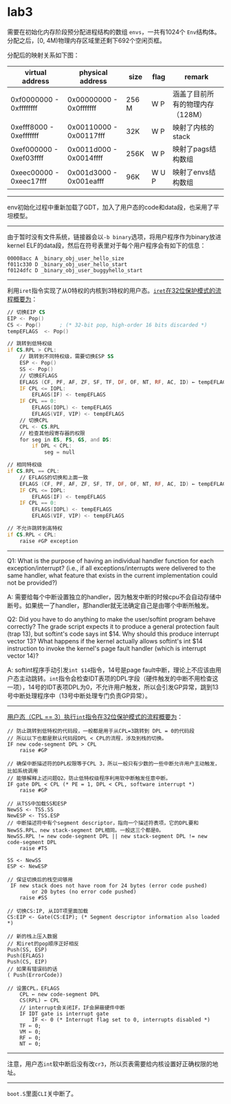 # lab3

需要在初始化内存阶段预分配进程结构的数组 `envs`，一共有1024个 `Env`结构体。分配之后，[0, 4M)物理内存区域里还剩下692个空闲页框。

分配后的映射关系如下图：

| virtual address         | physical address        | size  | flag  | remark                           |
| ----------------------- | ----------------------- | ----- | ----- | -------------------------------- |
| 0xf0000000 - 0xffffffff | 0x00000000 - 0x0fffffff | 256 M | W P   | 涵盖了目前所有的物理内存（128M） |
| 0xefff8000 - 0xefffffff | 0x00110000 - 0x00117fff | 32K   | W P   | 映射了内核的stack                |
| 0xef000000 - 0xef03ffff | 0x0011d000 - 0x0014ffff | 256K  | W P   | 映射了pags结构数组               |
| 0xeec00000 - 0xeec17fff | 0x001d3000 - 0x001eafff | 96K   | W U P | 映射了envs结构数组               |

---

env初始化过程中重新加载了GDT，加入了用户态的code和data段，也采用了平坦模型。

---

由于暂时没有文件系统，链接器会以`-b binary`选项，将用户程序作为binary放进kernel ELF的data段，然后在符号表里对于每个用户程序会有如下的信息：

```
00008acc A _binary_obj_user_hello_size
f011c330 D _binary_obj_user_hello_start
f0124dfc D _binary_obj_user_buggyhello_start
```

---

利用`iret`指令实现了从0特权的内核到3特权的用户态。[`iret`在32位保护模式的流程概要为](https://www.felixcloutier.com/x86/iret:iretd)：

```asm
// 切换EIP CS
EIP <- Pop()
CS <- Pop()      ; (* 32-bit pop, high-order 16 bits discarded *)
tempEFLAGS  <- Pop()

// 跳转到低特权级
if CS.RPL > CPL:
    // 跳转到不同特权级，需要切换ESP SS
    ESP <- Pop()
    SS <- Pop()
    // 切换EFLAGS
    EFLAGS (CF, PF, AF, ZF, SF, TF, DF, OF, NT, RF, AC, ID) ← tempEFLAGS;
    IF CPL <= IOPL:
        EFLAGS(IF) <- tempEFLAGS
    IF CPL == 0:
        EFLAGS(IOPL) <- tempEFLAGS
        EFLAGS(VIF, VIP) <- tempEFLAGS
    // 切换CPL
    CPL <- CS.RPL
    // 检查其他段寄存器的权限
    for seg in ES, FS, GS, and DS:
        if DPL < CPL:
            seg = null

// 相同特权级
if CS.RPL == CPL:
    // EFLAGS的切换和上面一致
    EFLAGS (CF, PF, AF, ZF, SF, TF, DF, OF, NT, RF, AC, ID) ← tempEFLAGS
    IF CPL <= IOPL:
        EFLAGS(IF) <- tempEFLAGS
    IF CPL == 0:
        EFLAGS(IOPL) <- tempEFLAGS
        EFLAGS(VIF, VIP) <- tempEFLAGS

// 不允许跳转到高特权
if CS.RPL < CPL:
    raise #GP exception
```

---

Q1: What is the purpose of having an individual handler function for each exception/interrupt? (i.e., if all exceptions/interrupts were delivered to the same handler, what feature that exists in the current implementation could not be provided?)

A: 需要给每个中断设置独立的handler，因为触发中断的时候cpu不会自动存储中断号。如果统一了handler，那handler就无法确定自己是由哪个中断所触发。

Q2: Did you have to do anything to make the user/softint program behave correctly? The grade script expects it to produce a general protection fault (trap 13), but softint's code says int $14. Why should this produce interrupt vector 13? What happens if the kernel actually allows softint's int $14 instruction to invoke the kernel's page fault handler (which is interrupt vector 14)?

A: softint程序手动引发`int $14`指令，14号是page fault中断，理论上不应该由用户态主动跳转。`int`指令会检查IDT表项的DPL字段（硬件触发的中断不用检查这一项），14号的IDT表项DPL为0，不允许用户触发，所以会引发GP异常，跳到13号中断处理程序中（13号中断处理专门负责GP异常）。

---

[用户态（CPL == 3）执行`int`指令在32位保护模式的流程概要为](https://www.felixcloutier.com/x86/intn:into:int3:int1)：

```
// 防止跳转到低特权的代码段，一般都是用于从CPL=3跳转到 DPL = 0的代码段
// 所以以下也都是默认代码段DPL < CPL的流程，涉及到栈的切换。
IF new code-segment DPL > CPL
    raise #GP

// 确保中断描述符的DPL权限等于CPL 3，所以一般只有少数的一些中断允许用户主动触发，比如系统调用
// 能够解释上述问题Q2。防止低特权级程序利用软中断触发任意中断。
IF gate DPL < CPL (* PE = 1, DPL < CPL, software interrupt *)
    raise #GP

// 从TSS中加载SS和ESP
NewSS <- TSS.SS
NewESP <- TSS.ESP
// 中断描述符中有个segment descriptor，指向一个描述符表项，它的DPL要和NewSS.RPL、new stack-segment DPL相同。一般这三个都是0。
NewSS.RPL != new code-segment DPL || new stack-segment DPL != new code-segment DPL
    raise #TS

SS <- NewSS
ESP <- NewESP

// 保证切换后的栈空间够用
 IF new stack does not have room for 24 bytes (error code pushed)
        or 20 bytes (no error code pushed)
    raise #SS

// 切换CS:IP, 从IDT项里面加载
CS:EIP <- Gate(CS:EIP); (* Segment descriptor information also loaded *)

// 新的栈上压入数据
// 和iret的pop顺序正好相反
Push(SS, ESP)
Push(EFLAGS)
Push(CS, EIP)
// 如果有错误码的话
( Push(ErrorCode))

// 设置CPL，EFLAGS
    CPL ← new code-segment DPL
    CS(RPL) ← CPL
    // interrupt会关闭IF，IF会屏蔽硬件中断
    IF IDT gate is interrupt gate
        IF <- 0 (* Interrupt flag set to 0, interrupts disabled *)
    TF ← 0;
    VM ← 0;
    RF ← 0;
    NT ← 0;
```

---

注意，用户态`int`软中断后没有改`cr3`，所以页表需要给内核设置好正确权限的地址。

---

`boot.S`里面`CLI`关中断了。


